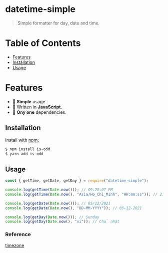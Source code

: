 # datetime-simple

> Simple formatter for day, date and time.

# Table of Contents

- [Features](#features)
- [Installation](#installation)
- [Usage](#usage)

# Features

- 🎉 **Simple** usage.
- 💪 Written in **JavaScript**.
- 🚀 **Ony one** dependencies.

## Installation

Install with [npm](https://www.npmjs.com/):

```sh
$ npm install is-odd
$ yarn add is-odd
```

## Usage

```js
const { getTime, getDate, getDay } = require("datetime-simple");

console.log(getTime(Date.now())); // 09:25:07 PM
console.log(getTime(Date.now(), "Asia/Ho_Chi_Minh", "HH:mm:ss")); // 21:31:06

console.log(getDate(Date.now())); // 05/12/2021
console.log(getDate(Date.now(), "DD-MM-YYYY")); // 05-12-2021

console.log(getDay(Date.now())); // Sunday
console.log(getDay(Date.now(), "vi")); // Chủ nhật
```

### Reference

[timezone](https://momentjs.com/timezone/)
